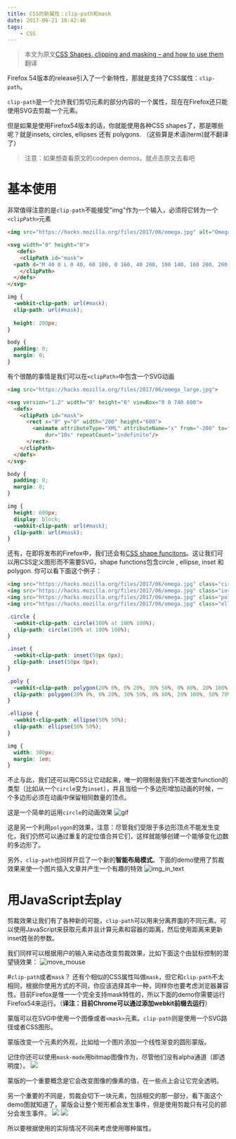 ```yaml
---
title: CSS的新属性：clip-path和mask
date: 2017-06-21 10:42:46
tags:
    - CSS
---
```

> 本文为原文[CSS Shapes, clipping and masking – and how to use them](https://hacks.mozilla.org/2017/06/css-shapes-clipping-and-masking/)翻译

Firefox 54版本的release引入了一个新特性，那就是支持了CSS属性：`clip-path`。

`clip-path`是一个允许我们剪切元素的部分内容的一个属性，现在在Firefox还只能使用SVG去剪裁一个元素。

但是如果是使用Firefox54版本的话，你就能使用各种CSS shapes了，那是哪些呢？就是insets, circles, ellipses 还有 polygons. （这些算是术语(term)就不翻译了）

> 注意：如果想查看原文的codepen demos，就点击原文去看吧

# 基本使用

非常值得注意的是`clip-path`不能接受"img"作为一个输入，必须将它转为一个`<clipPath>`元素
```html
<img src="https://hacks.mozilla.org/files/2017/06/omega.jpg" alt="Omega nebula" height="200">

<svg width="0" height="0">
   <defs>
    <clipPath id="mask">
  <path d="M 40 0 L 0 40, 60 100, 0 160, 40 200, 100 140, 160 200, 200 160, 140 100, 200 40, 160 0, 100 60">
    </clipPath>
  </defs>
</svg>
```
```css
img {
  -webkit-clip-path: url(#mask);
  clip-path: url(#mask);
  
  height: 200px;
}

body {
  padding: 0;
  margin: 0;
}
```

有个很酷的事情是我们可以在`<clipPath>`中包含一个SVG动画

```html
<img src="https://hacks.mozilla.org/files/2017/06/omega_large.jpg">

<svg version="1.2" width="0" height="0" viewBox="0 0 740 600">
  <defs>
    <clipPath id="mask">
      <rect x="0" y="0" width="200" height="600">
        <animate attributeType="XML" attributeName="x" from="-200" to="740"
            dur="10s" repeatCount="indefinite"/>
      </rect>
    </clipPath>
  </defs>
</svg>
```

```css
body {
  padding: 0;
  margin: 0;
}

img {
  height: 600px;
  display: block;  
  -webkit-clip-path: url(#mask);
  clip-path: url(#mask);
}
```

还有，在即将发布的Firefox中，我们还会有[CSS shape funcitons](https://developer.mozilla.org/en-US/docs/Web/CSS/basic-shape)。这让我们可以用CSS定义图形而不需要SVG，shape functions包含circle , ellipse, inset 和 polygon. 你可以看下面这个例子：

```html
<img src="https://hacks.mozilla.org/files/2017/06/omega.jpg" class="circle">
<img src="https://hacks.mozilla.org/files/2017/06/omega.jpg" class="inset">
<img src="https://hacks.mozilla.org/files/2017/06/omega.jpg" class="poly">
<img src="https://hacks.mozilla.org/files/2017/06/omega.jpg" class="ellipse">
```
```css
.circle {
  -webkit-clip-path: circle(100% at 100% 100%);
  clip-path: circle(100% at 100% 100%);
}

.inset {
  -webkit-clip-path: inset(50px 0px);
  clip-path: inset(50px 0px);
}

.poly {
  -webkit-clip-path: polygon(20% 0%, 0% 20%, 30% 50%, 0% 80%, 20% 100%, 50% 70%, 80% 100%, 100% 80%, 70% 50%, 100% 20%, 80% 0%, 50% 30%);
  clip-path: polygon(20% 0%, 0% 20%, 30% 50%, 0% 80%, 20% 100%, 50% 70%, 80% 100%, 100% 80%, 70% 50%, 100% 20%, 80% 0%, 50% 30%);
}

.ellipse {
  -webkit-clip-path: ellipse(50% 50%);
  clip-path: ellipse(50% 50%);
}

img {
  width: 300px;
  margin: 1em;
}
```
不止与此，我们还可以用CSS让它动起来，唯一的限制是我们不能改变function的类型（比如从一个`circle`变为`inset`），并且当给一个多边形增加动画的时候，一个多边形必须在动画中保留相同数量的顶点。

这是一个简单的运用`circle`的动画效果
![gif](clip-path.gif)

这是另一个利用`polygon`的效果，注意：尽管我们受限于多边形顶点不能发生变化，我们仍然可以通过重复的定位值合并它们，这样就能够创建一个能够变化边数的多边形了。

另外，`clip-path`也同样开启了一个新的**智能布局模式**。下面的demo使用了剪裁效果来使一个图片插入文章并产生一个有趣的特效
![img_in_text](img_in_text.png)

# 用JavaScript去play

剪裁效果让我们有了各种新的可能，`clip-path`可以用来分离界面的不同元素。可以使用JavaScript来获取元素并且计算元素和容器的距离，然后使用距离来更新inset姓张的参数。

我们同样可以根据用户的输入来动态改变剪裁效果，比如下面这个由鼠标控制的潜望镜效果：
![move_mouse](move_mouse.gif)

#`clip-path`或者`mask`？
还有个相似的CSS属性叫做`mask`，但它和`clip-path`不太相同，根据你使用方式的不同，你应该选择其中一种，同样你也要考虑浏览器兼容性。目前Firefox是惟一一个完全支持mask特性的，所以下面的demo你需要运行Firefox54来运行。（**译注：目前Chrome可以通过添加webkit前缀去运行**）

蒙版可以在SVG中使用一个图像或者`<mask>`元素。`clip-path`则是使用一个SVG路径或者CSS图形。

蒙版改变一个元素的外观，比如给一个图片添加一个线性渐变的圆形蒙版。

记住你还可以使用`mask-mode`用bitmap图像作为，尽管他们没有alpha通道（即透明度）。
![](font.png)

蒙版的一个重要概念是它会改变图像的像素的值，在一些点上会让它完全透明。

另一个重要的不同是，剪裁会切下一块元素，包括相交的那一部分，看下面这个demo图就知道了，蒙版会让整个矩形都会发生事件，但是使用剪裁只有可见的部分会发生事件。
![](firefox-mask-vs-clip)
![](firefox-mask-vs-clip2)

所以要根据使用的实际情况不同来考虑使用哪种属性。